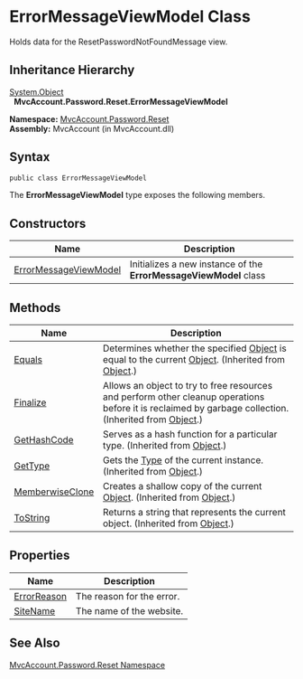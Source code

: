 ErrorMessageViewModel Class
===========================
Holds data for the ResetPasswordNotFoundMessage view.


Inheritance Hierarchy
---------------------
[System.Object][1]  
  **MvcAccount.Password.Reset.ErrorMessageViewModel**  

**Namespace:** [MvcAccount.Password.Reset][2]  
**Assembly:** MvcAccount (in MvcAccount.dll)

Syntax
------

```csharp
public class ErrorMessageViewModel
```

The **ErrorMessageViewModel** type exposes the following members.


Constructors
------------

Name                       | Description                                                       
-------------------------- | ----------------------------------------------------------------- 
[ErrorMessageViewModel][3] | Initializes a new instance of the **ErrorMessageViewModel** class 


Methods
-------

Name                 | Description                                                                                                                                                
-------------------- | ---------------------------------------------------------------------------------------------------------------------------------------------------------- 
[Equals][4]          | Determines whether the specified [Object][1] is equal to the current [Object][1]. (Inherited from [Object][1].)                                            
[Finalize][5]        | Allows an object to try to free resources and perform other cleanup operations before it is reclaimed by garbage collection. (Inherited from [Object][1].) 
[GetHashCode][6]     | Serves as a hash function for a particular type. (Inherited from [Object][1].)                                                                             
[GetType][7]         | Gets the [Type][8] of the current instance. (Inherited from [Object][1].)                                                                                  
[MemberwiseClone][9] | Creates a shallow copy of the current [Object][1]. (Inherited from [Object][1].)                                                                           
[ToString][10]       | Returns a string that represents the current object. (Inherited from [Object][1].)                                                                         


Properties
----------

Name              | Description               
----------------- | ------------------------- 
[ErrorReason][11] | The reason for the error. 
[SiteName][12]    | The name of the website.  


See Also
--------
[MvcAccount.Password.Reset Namespace][2]  

[1]: http://msdn2.microsoft.com/en-us/library/e5kfa45b
[2]: ../README.md
[3]: _ctor.md
[4]: http://msdn2.microsoft.com/en-us/library/bsc2ak47
[5]: http://msdn2.microsoft.com/en-us/library/4k87zsw7
[6]: http://msdn2.microsoft.com/en-us/library/zdee4b3y
[7]: http://msdn2.microsoft.com/en-us/library/dfwy45w9
[8]: http://msdn2.microsoft.com/en-us/library/42892f65
[9]: http://msdn2.microsoft.com/en-us/library/57ctke0a
[10]: http://msdn2.microsoft.com/en-us/library/7bxwbwt2
[11]: ErrorReason.md
[12]: SiteName.md